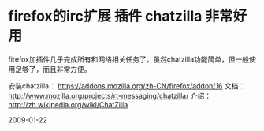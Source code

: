 # firefox的irc扩展 插件 chatzilla 非常好用

firefox加插件几乎完成所有和网络相关任务了。虽然chatzilla功能简单，但一般使用足够了，而且非常方便。

安装chatzilla： <https://addons.mozilla.org/zh-CN/firefox/addon/16>
文档： http://www.mozilla.org/projects/rt-messaging/chatzilla/
介绍： http://zh.wikipedia.org/wiki/ChatZilla


2009-01-22